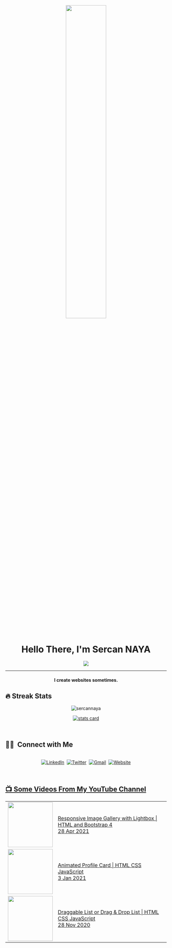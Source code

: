 
<p align="center">
<img align-item="center" src="https://media.giphy.com/media/Nx0rz3jtxtEre/giphy.gif" width="50%" height="50%" class="giphy-embed">
<p>
<h1 align="center">Hello There, I'm Sercan NAYA</h1> 

<p align="center">
  <img src="https://readme-typing-svg.herokuapp.com?font=Verdana&color=%23F70000&size=25&center=true&vCenter=true&lines=Full+Stack+Developer;Freelancer">
</p>
<hr/>
<h4 align="center">I create websites sometimes.</h4>

<!-- Stats:START -->
## 🔥 Streak Stats
<p align="center"><img src="https://github-readme-streak-stats.herokuapp.com/?user=sercannaya&theme=algolia" alt="sercannaya"  /></p>
<p  align="center">
  <a href="https://github.com/sercannaya">
    <img alt= "stats card" src="https://github-readme-stats.vercel.app/api?username=sercannaya&theme=cobalt&show_icons=true&count_private=true" />
  </a>
</p>
<!-- Stats:END -->
<br>
<!-- Connect with Me:START -->

## 🤙🏻 &nbsp;Connect with Me 
<p align="center">
<br>
<a href="https://www.linkedin.com/in/sercan-naya/"><img src="https://img.shields.io/badge/linkedin-%230077B5.svg?&style=for-the-badge&logo=linkedin&logoColor=white" alt="LinkedIn" /></a>&nbsp;
<a href="https://twitter.com/sercannaya"><img src="https://img.shields.io/badge/Twitter-1DA1F2?style=for-the-badge&logo=twitter&logoColor=white" alt="Twitter" /></a>&nbsp;
<a href="mailto:sercannayaa@gmail.com?subject=Hello%20There!"><img src="https://img.shields.io/badge/gmail-%23D14836.svg?&style=for-the-badge&logo=gmail&logoColor=white" alt="Gmail"/></a>&nbsp;
<a href="https://www.sercannaya.com/"><img alt="Website" src="https://img.shields.io/website?style=for-the-badge&up_message=portfolio&url=https%3A%2F%2Fkkvanonymous.github.io%2F">
</p>
<br>
<!-- Connect with Me:END -->
  
<!-- YOUTUBE:START -->
## 📺 Some Videos From My YouTube Channel
<table align="center">
  <tbody>
    <tr><td><a href="https://youtu.be/Jt3hvpU0YvI"><img width="140px" src="https://i.ytimg.com/vi/Jt3hvpU0YvI/mqdefault.jpg"></a></td>
    <td><a href="https://youtu.be/Jt3hvpU0YvI">Responsive Image Gallery with Lightbox | HTML and Bootstrap 4</a><br/>28 Apr 2021</td></tr>
    <tr><td><a href="https://youtu.be/aBL3HUtt_mY"><img width="140px" src="https://i.ytimg.com/vi/aBL3HUtt_mY/mqdefault.jpg"></a></td>
    <td><a href="https://youtu.be/aBL3HUtt_mY">Animated Profile Card | HTML CSS JavaScript</a><br/>3 Jan 2021</td></tr>    
    <tr><td><a href="https://youtu.be/ZAHOLdKYJCI"><img width="140px" src="https://i.ytimg.com/vi/ZAHOLdKYJCI/mqdefault.jpg"></a></td>
    <td><a href="https://youtu.be/ZAHOLdKYJCI">Draggable List or Drag & Drop List | HTML CSS JavaScript</a><br/>28 Nov 2020</td></tr>
  </tbody>
</table>
<!-- YOUTUBE:END -->
